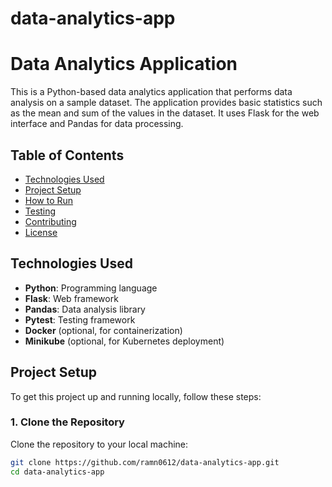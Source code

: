 # data-analytics-app
# Data Analytics Application

This is a Python-based data analytics application that performs data analysis on a sample dataset. The application provides basic statistics such as the mean and sum of the values in the dataset. It uses Flask for the web interface and Pandas for data processing.

## Table of Contents
- [Technologies Used](#technologies-used)
- [Project Setup](#project-setup)
- [How to Run](#how-to-run)
- [Testing](#testing)
- [Contributing](#contributing)
- [License](#license)

## Technologies Used
- **Python**: Programming language
- **Flask**: Web framework
- **Pandas**: Data analysis library
- **Pytest**: Testing framework
- **Docker** (optional, for containerization)
- **Minikube** (optional, for Kubernetes deployment)

## Project Setup

To get this project up and running locally, follow these steps:

### 1. Clone the Repository
Clone the repository to your local machine:
```bash
git clone https://github.com/ramn0612/data-analytics-app.git
cd data-analytics-app
